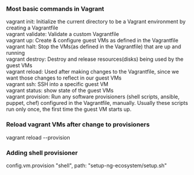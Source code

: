 ### Most basic commands in Vagrant

vagrant init: Initialize the current directory to be a Vagrant environment by creating a Vagrantfile  
vagrant validate: Validate a custom Vagrantfile  
vagrant up: Create & configure guest VMs as defined in the Vagrantfile  
vagrant halt: Stop the VMs(as defined in the Vagrantfile) that are up and running  
vagrant destroy: Destroy and release resources(disks) being used by the guest VMs  
vagrant reload: Used after making changes to the Vagrantfile, since we want those changes to reflect in our guest VMs  
vagrant ssh: SSH into a specific guest VM  
vagrant status: show state of the guest VMs  
vagrant provision: Run any software provisioners (shell scripts, ansible, puppet, chef) configured in the Vagrantfile, manually. Usually these scripts run only once, the first time the guest VM starts up.  

### Reload vagrant VMs after change to provisioners
vagrant reload --provision

### Adding shell provisioner
config.vm.provision "shell", path: "setup-ng-ecosystem/setup.sh"
